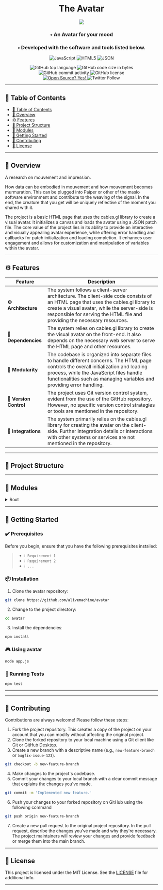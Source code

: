 <div align="center">
<h1 align="center">
<br>The Avatar
</h1>
  <img src="https://alivemachine.io/image/galeriehd/avatar03.jpg" />
<h3>◦ An Avatar for your mood</h3>
<h3>◦ Developed with the software and tools listed below.</h3>

<p align="center">
<img src="https://img.shields.io/badge/JavaScript-F7DF1E.svg?style&logo=JavaScript&logoColor=black" alt="JavaScript" />
<img src="https://img.shields.io/badge/HTML5-E34F26.svg?style&logo=HTML5&logoColor=white" alt="HTML5" />
<img src="https://img.shields.io/badge/JSON-000000.svg?style&logo=JSON&logoColor=white" alt="JSON" />
</p>
<img src="https://img.shields.io/github/languages/top/alivemachine/avatar?style&color=5D6D7E" alt="GitHub top language" />
<img src="https://img.shields.io/github/languages/code-size/alivemachine/avatar?style&color=5D6D7E" alt="GitHub code size in bytes" />
<img src="https://img.shields.io/github/commit-activity/m/alivemachine/avatar?style&color=5D6D7E" alt="GitHub commit activity" />
<img src="https://img.shields.io/github/license/alivemachine/avatar?style&color=5D6D7E" alt="GitHub license" />
<br>
<a href="https://github.com/Naereen/badges/">
<img src="https://badgen.net/badge/Open%20Source%20%3F/Yes%21/blue?icon=github" alt="Open Source? Yes!" />
</a>
<img src="https://img.shields.io/twitter/follow/heymaslo?style=social" alt="Twitter Follow" />

</div>

---

## 📒 Table of Contents
- [📒 Table of Contents](#-table-of-contents)
- [📍 Overview](#-overview)
- [⚙️ Features](#-features)
- [📂 Project Structure](#project-structure)
- [🧩 Modules](#modules)
- [🚀 Getting Started](#-getting-started)
- [🤝 Contributing](#-contributing)
- [📄 License](#-license)

---


## 📍 Overview

A research on mouvement and impression.

How data can be embodied in mouvement and how mouvement becomes murmuration. This can be plugged into Paiper or other of the maslo software environment and contribute to the weaving of the signal. In the end, the creature that you get will be uniquely reflective of the moment you shared with it.

The project is a basic HTML page that uses the cables.gl library to create a visual avatar. It initializes a canvas and loads the avatar using a JSON patch file. The core value of the project lies in its ability to provide an interactive and visually appealing avatar experience, while offering error handling and callbacks for patch initialization and loading completion. It enhances user engagement and allows for customization and manipulation of variables within the avatar.

---

## ⚙️ Features

| Feature                | Description                           |
| ---------------------- | ------------------------------------- |
| **⚙️ Architecture**     | The system follows a client-server architecture. The client-side code consists of an HTML page that uses the cables.gl library to create a visual avatar, while the server-side is responsible for serving the HTML file and providing the necessary resources. |
| **🔗 Dependencies**    | The system relies on cables.gl library to create the visual avatar on the front-end. It also depends on the necessary web server to serve the HTML page and other resources. |
| **🧩 Modularity**      | The codebase is organized into separate files to handle different concerns. The HTML page controls the overall initialization and loading process, while the JavaScript files handle functionalities such as managing variables and providing error handling. |
| **🔀 Version Control** | The project uses Git version control system, evident from the use of the GitHub repository. However, no specific version control strategies or tools are mentioned in the repository. |
| **🔌 Integrations**    | The system primarily relies on the cables.gl library for creating the avatar on the client-side. Further integration details or interactions with other systems or services are not mentioned in the repository. |

---


## 📂 Project Structure




---

## 🧩 Modules

<details closed><summary>Root</summary>

| File                                                                                     | Summary                                                                                                                                                                                                                                                               |
| ---                                                                                      | ---                                                                                                                                                                                                                                                                   |
| [index.html](https://github.com/alivemachine/avatar/blob/main/index.html)                | This code is a basic HTML page that uses cables.gl library to create a visual avatar. It initializes the canvas and loads the avatar by referencing a JSON patch file. It also includes error handling and callbacks for patch initialization and loading completion. |
| [cables.min.js](https://github.com/alivemachine/avatar/blob/main/js\cables.min.js)       | HTTPStatus Exception: 400                                                                                                                                                                                                                                             |
| [libs.core.min.js](https://github.com/alivemachine/avatar/blob/main/js\libs.core.min.js) | HTTPStatus Exception: 400                                                                                                                                                                                                                                             |
| [ops.js](https://github.com/alivemachine/avatar/blob/main/js\ops.js)                     | HTTPStatus Exception: 400                                                                                                                                                                                                                                             |
| [vargetset.js](https://github.com/alivemachine/avatar/blob/main/js\vargetset.js)         | The code provides functionalities for setting and getting variables in CABLES, including creating and renaming variables, updating values, and managing variable references.                                                                                          |

</details>

---

## 🚀 Getting Started

### ✔️ Prerequisites

Before you begin, ensure that you have the following prerequisites installed:
> - `ℹ️ Requirement 1`
> - `ℹ️ Requirement 2`
> - `ℹ️ ...`

### 📦 Installation

1. Clone the avatar repository:
```sh
git clone https://github.com/alivemachine/avatar
```

2. Change to the project directory:
```sh
cd avatar
```

3. Install the dependencies:
```sh
npm install
```

### 🎮 Using avatar

```sh
node app.js
```

### 🧪 Running Tests
```sh
npm test
```

---


---

## 🤝 Contributing

Contributions are always welcome! Please follow these steps:
1. Fork the project repository. This creates a copy of the project on your account that you can modify without affecting the original project.
2. Clone the forked repository to your local machine using a Git client like Git or GitHub Desktop.
3. Create a new branch with a descriptive name (e.g., `new-feature-branch` or `bugfix-issue-123`).
```sh
git checkout -b new-feature-branch
```
4. Make changes to the project's codebase.
5. Commit your changes to your local branch with a clear commit message that explains the changes you've made.
```sh
git commit -m 'Implemented new feature.'
```
6. Push your changes to your forked repository on GitHub using the following command
```sh
git push origin new-feature-branch
```
7. Create a new pull request to the original project repository. In the pull request, describe the changes you've made and why they're necessary.
The project maintainers will review your changes and provide feedback or merge them into the main branch.

---
## 📄 License

This project is licensed under the MIT License. See the [LICENSE](https://docs.github.com/en/communities/setting-up-your-project-for-healthy-contributions/adding-a-license-to-a-repository) file for additional info.

---
